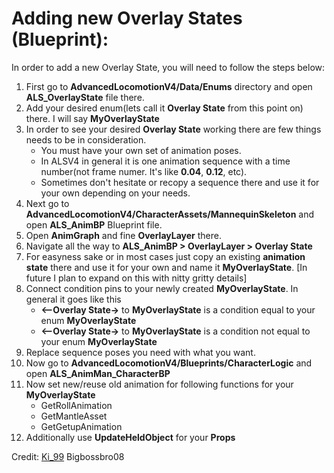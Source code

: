 # Adding new Overlay States (Blueprint):
In order to add a new Overlay State, you will need to follow the steps below:
1. First go to **AdvancedLocomotionV4/Data/Enums** directory and open **ALS_OverlayState** file there.
2. Add your desired enum(lets call it **Overlay State** from this point on) there. I will say **MyOverlayState**
3. In order to see your desired **Overlay State** working there are few things needs to be in consideration.
    * You must have your own set of animation poses. 
    * In ALSV4 in general it is one animation sequence with a time number(not frame numer. It's like **0.04**, **0.12**, etc).
    * Sometimes don't hesitate or recopy a sequence there and use it for your own depending on your needs.
4. Next go to **AdvancedLocomotionV4/CharacterAssets/MannequinSkeleton** and open **ALS_AnimBP** Blueprint file.
5. Open **AnimGraph** and fine **OverlayLayer** there.
6. Navigate all the way to **ALS_AnimBP > OverlayLayer > Overlay State**
7. For easyness sake or in most cases just copy an existing **animation state** there and use it for your own and name it **MyOverlayState**. [In future I plan to expand on this with nitty gritty details]
8. Connect condition pins to your newly created **MyOverlayState**. In general it goes like this
    * **<--Overlay State->** to **MyOverlayState** is a condition equal to your enum **MyOverlayState**
    * **<--Overlay State->** to **MyOverlayState** is a condition not equal to your enum **MyOverlayState**
9. Replace sequence poses you need with what you want.
10. Now go to **AdvancedLocomotionV4/Blueprints/CharacterLogic** and open **ALS_AnimMan_CharacterBP**
11. Now set new/reuse old animation for following functions for your **MyOverlayState**
    * GetRollAnimation
    * GetMantleAsset
    * GetGetupAnimation
12. Additionally use **UpdateHeldObject** for your **Props**

Credit: [Ki_99](https://www.youtube.com/channel/UCUkf-cXGx9zqdZL42BELVjA) Bigbossbro08